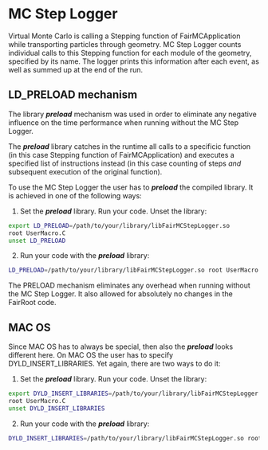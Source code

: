 MC Step Logger
========

Virtual Monte Carlo is calling a Stepping function of FairMCApplication while transporting particles through geometry.
MC Step Logger counts individual calls to this Stepping function for each module of the geometry, specified by its name.
The logger prints this information after each event, as well as summed up at the end of the run.

## LD_PRELOAD mechanism

The library **_preload_** mechanism was used in order to eliminate any negative influence on the time performance when running
without the MC Step Logger.

The **_preload_** library catches in the runtime all calls to a specificic function (in this case Stepping function of FairMCApplication)
and executes a specified list of instructions instead (in this case counting of steps _and_ subsequent execution of the original function).

To use the MC Step Logger the user has to **_preload_** the compiled library. It is achieved in one of the following ways:

1. Set the **_preload_** library. Run your code. Unset the library:

```bash
export LD_PRELOAD=/path/to/your/library/libFairMCStepLogger.so
root UserMacro.C
unset LD_PRELOAD
```

2. Run your code with the **_preload_** library:

```bash
LD_PRELOAD=/path/to/your/library/libFairMCStepLogger.so root UserMacro.C
```

The PRELOAD mechanism eliminates any overhead when running without the MC Step Logger.
It also allowed for absolutely no changes in the FairRoot code.

## MAC OS

Since MAC OS has to always be special, then also the **_preload_** looks different here.
On MAC OS the user has to specify DYLD_INSERT_LIBRARIES. Yet again, there are two ways to do it:

1. Set the **_preload_** library. Run your code. Unset the library:

```bash
export DYLD_INSERT_LIBRARIES=/path/to/your/library/libFairMCStepLogger.so
root UserMacro.C
unset DYLD_INSERT_LIBRARIES
```

2. Run your code with the **_preload_** library:

```bash
DYLD_INSERT_LIBRARIES=/path/to/your/library/libFairMCStepLogger.so root UserMacro.C
```
